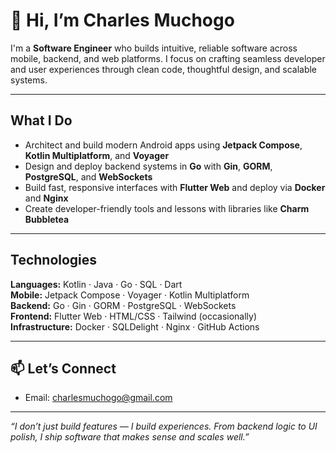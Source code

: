 # 👋 Hi, I’m Charles Muchogo

I'm a **Software Engineer** who builds intuitive, reliable software across mobile, backend, and web platforms. I focus on crafting seamless developer and user experiences through clean code, thoughtful design, and scalable systems.

---

## What I Do

- Architect and build modern Android apps using **Jetpack Compose**, **Kotlin Multiplatform**, and **Voyager**
- Design and deploy backend systems in **Go** with **Gin**, **GORM**, **PostgreSQL**, and **WebSockets**
- Build fast, responsive interfaces with **Flutter Web** and deploy via **Docker** and **Nginx**
- Create developer-friendly tools and lessons with libraries like **Charm Bubbletea**

---

<!-- ## Projects

- **TypingTutor**: A terminal-based Go typing tutor that teaches Go syntax interactively
- **ScmApp**: A custom-themed Android app with modular navigation and lesson-based UI
- **DriverApp**: Real-time driver tracking with live data sync and offline support
- **Go Backend API**: A containerized REST + WebSocket backend built for scale and clarity

---  -->

## Technologies

**Languages:** Kotlin · Java · Go · SQL · Dart  
**Mobile:** Jetpack Compose · Voyager · Kotlin Multiplatform  
**Backend:** Go · Gin · GORM · PostgreSQL · WebSockets  
**Frontend:** Flutter Web · HTML/CSS · Tailwind (occasionally)  
**Infrastructure:** Docker · SQLDelight · Nginx · GitHub Actions

---

## 📫 Let’s Connect

- Email: [charlesmuchogo@gmail.com](mailto:charlesmuchogo@gmail.com)

---

_“I don’t just build features — I build experiences. From backend logic to UI polish, I ship software that makes sense and scales well.”_


<!--[![My Skills](https://github-readme-stats.vercel.app/api?username=CharlesMuchogo&show_icons=true&count_private=true&include_all_commits&theme=tokyonight)] -->
<!--![My Skills](https://github-readme-streak-stats.herokuapp.com/?user=CharlesMuchogo&show_icons=true&locale=en&layout=compact&theme=tokyonight)-->

<!--[![My wakatime stats](https://github-readme-stats.vercel.app/api/wakatime?username=charles_&theme=radical&custom_title=My%20Wakatime%20Stats&layout=compact)](https://github.com/CharlesMuchogo)


[![Top Langs](https://github-readme-stats.vercel.app/api/top-langs/?username=CharlesMuchogo&layout=compact&theme=tokyonight)](https://github.com/Domains18/github-readme-stats) -->

